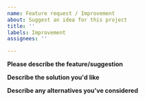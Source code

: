 ```yaml
---
name: Feature request / Improvement
about: Suggest an idea for this project
title: ''
labels: Improvement
assignees: ''

---
```


**Please describe the feature/suggestion**

**Describe the solution you'd like**

**Describe any alternatives you've considered**
